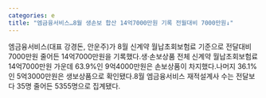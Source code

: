 ```yaml
---
categories: e
title: "엠금융서비스…8월 생손보 합산 14억7000만원 기록 전월대비 7000만원↓"
---
```

엠금융서비스(대표 강경돈, 안운주)가 8월 신계약 월납초회보험료 기준으로 전달대비 7000만원 줄어든 14억7000만원을 기록했다.생·손보상품 전체 신계약 월납초회보험료 14억7000만원 가운데 63.9%인 9억4000만원은 손보상품이 차지했다.나머지 36.1%인 5억3000만원은 생보상품으로 확인됐다.8월 엠금융서비스 재적설계사 수는 전달보다 35명 줄어든 5355명으로 집계됐다.